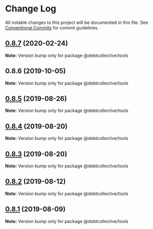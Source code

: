 # Change Log

All notable changes to this project will be documented in this file.
See [Conventional Commits](https://conventionalcommits.org) for commit guidelines.

## [0.8.7](https://github.com/debtcollective/disputes/compare/v0.8.6...v0.8.7) (2020-02-24)

**Note:** Version bump only for package @debtcollective/tools





## 0.8.6 (2019-10-05)

**Note:** Version bump only for package @debtcollective/tools





## [0.8.5](https://github.com/debtcollective/disputes/compare/v0.8.4...v0.8.5) (2019-08-26)

**Note:** Version bump only for package @debtcollective/tools





## [0.8.4](https://github.com/debtcollective/disputes/compare/v0.8.2...v0.8.4) (2019-08-20)

**Note:** Version bump only for package @debtcollective/tools





## [0.8.3](https://github.com/debtcollective/disputes/compare/v0.8.2...v0.8.3) (2019-08-20)

**Note:** Version bump only for package @debtcollective/tools





## [0.8.2](https://github.com/debtcollective/disputes/compare/v0.8.1...v0.8.2) (2019-08-12)

**Note:** Version bump only for package @debtcollective/tools





## [0.8.1](https://github.com/debtcollective/disputes/compare/v0.8.0...v0.8.1) (2019-08-09)

**Note:** Version bump only for package @debtcollective/tools
